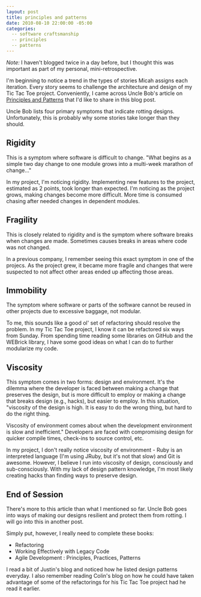 ```yaml
---
layout: post
title: principles and patterns 
date: 2010-08-10 22:00:00 -05:00
categories:
  -- software craftsmanship
  -- principles
  -- patterns
---
```


*Note:* I haven't blogged twice in a day before, but I thought this was important as part of my personal, mini-retrospective.

I'm beginning to notice a trend in the types of stories Micah assigns each iteration.  Every story seems to challenge the architecture and design of my Tic Tac Toe project.  Conveniently, I came across Uncle Bob's article on [Principles and Patterns](http://www.objectmentor.com/resources/articles/Principles_and_Patterns.pdf) that I'd like to share in this blog post.

Uncle Bob lists four primary symptoms that indicate rotting designs.  Unfortunately, this is probably why some stories take longer than they should.

## Rigidity

This is a symptom where software is difficult to change.  "What begins as a simple two day change to one module grows into a multi-week marathon of change..."

In my project, I'm noticing rigidity.  Implementing new features to the project, estimated as 2 points, took longer than expected.  I'm noticing as the project grows, making changes become more difficult.  More time is consumed chasing after needed changes in dependent modules.

## Fragility

This is closely related to rigidity and is the symptom where software breaks when changes are made.  Sometimes causes breaks in areas where code was not changed.

In a previous company, I remember seeing this exact symptom in one of the projecs.  As the project grew, it became more fragile and changes that were suspected to not affect other areas ended up affecting those areas.  

## Immobility

The symptom where software or parts of the software cannot be reused in other projects due to excessive baggage, not modular.

To me, this sounds like a good ol' set of refactoring should resolve the problem.  In my Tic Tac Toe project, I know it can be refactored six ways from Sunday.  From spending time reading some libraries on GitHub and the WEBrick library, I have some good ideas on what I can do to further modularize my code.

## Viscosity

This symptom comes in two forms: design and environment.  It's the dilemma where the developer is faced between making a change that preserves the design, but is more difficult to employ or making a change that breaks design (e.g., hacks), but easier to employ.  In this situation, "viscosity of the design is high.  It is easy to do the wrong thing, but hard to do the right thing.

Viscosity of environment comes about when the development environment is slow and inefficient."  Developers are faced with compromising design for quicker compile times, check-ins to source control, etc.

In my project, I don't really notice viscosity of environment - Ruby is an interpreted language (I'm using JRuby, but it's not that slow) and Git is awesome.  However, I believe I run into viscosity of design, consciously and sub-consciously.  With my lack of design pattern knowledge, I'm most likely creating hacks than finding ways to preserve design.

## End of Session

There's more to this article than what I mentioned so far.  Uncle Bob goes into ways of making our designs resilient and protect them from rotting.  I will go into this in another post.

Simply put, however, I really need to complete these books:

* Refactoring
* Working Effectively with Legacy Code
* Agile Development : Principles, Practices, Patterns

I read a bit of Justin's blog and noticed how he listed design patterns everyday.  I also remember reading Colin's blog on how he could have taken advantage of some of the refactorings for his Tic Tac Toe project had he read it earlier.  
